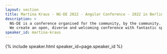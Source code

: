 ```yaml
---
layout: section
title: Martina Kraus - NG-DE 2022 - Angular Conference - 2022 in Berlin
description: >
  NG-DE is a conference organised for the community, by the community.
  We create an open, diverse and welcoming conference with fantastic speakers and a warm and friendly environment. 
speaker_id: martina-kraus
---
```


{% include speaker.html speaker_id=page.speaker_id %}
